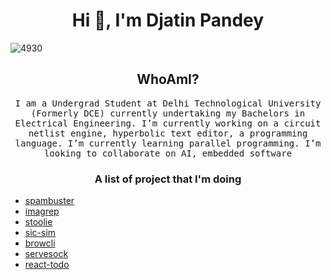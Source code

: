 <h1 align="center">Hi 👋, I'm Djatin Pandey</h1>

![4930](https://user-images.githubusercontent.com/63631162/129083155-17f907c2-f335-4ada-b59f-f9eaf9476663.jpg)

<h2 align="center">WhoAmI?</h2>
<p align="center">
  <samp>
I am a Undergrad Student at Delhi Technological University (Formerly DCE) currently undertaking my Bachelors in Electrical Engineering. I’m currently working on a circuit netlist engine, hyperbolic text editor, a programming language. I’m currently learning parallel programming. I’m looking to collaborate on AI, embedded software
  <samp>

   <h3 align="center"> A list of project that I'm doing</h3>

- [spambuster](https://github.com/jatin837/spambuster)
- [imagrep](https://github.com/jatin837/imagrep)
- [stoolie](https://github.com/jatin837/stoolie)
- [sic-sim](https://github.com/jatin837/sic-sim)
- [browcli](https://github.com/jatin837/browcli)
- [servesock](https://github.com/jatin837/servesock)
- [react-todo](https://github.com/jatin837/react-todo)

